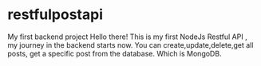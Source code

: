 # restfulpostapi
My first backend project
Hello there! This is my first NodeJs Restful API , my journey in the backend starts now.
You can create,update,delete,get all posts, get a specific post from the database. Which is MongoDB.
